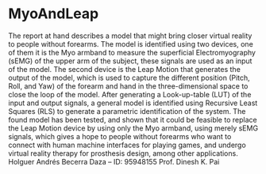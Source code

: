 # MyoAndLeap
The report at hand describes a model that might bring closer virtual reality to people without forearms. The model is identified using two devices, one of them it is the Myo armband to measure the superficial Electromyography (sEMG) of the upper arm of the subject, these signals are used as an input of the model. The second device is the Leap Motion that generates the output of the model, which is used to capture the different position (Pitch, Roll, and Yaw) of the forearm and hand in the three-dimensional space to close the loop of the model. After generating a Look-up-table (LUT) of the input and output signals, a general model is identified using Recursive Least Squares (RLS) to generate a parametric identification of the system. The found model has been tested, and shown that it could be feasible to replace the Leap Motion device by using only the Myo armband, using merely sEMG signals, which gives a hope to people without forearms who want to connect with human machine interfaces for playing games, and undergo virtual reality therapy for prosthesis design, among other applications. Holguer Andrés Becerra Daza – ID: 95948155 Prof. Dinesh K. Pai
